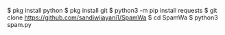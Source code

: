 
$ pkg install python
$ pkg install git
$ python3 -m pip install requests
$ git clone https://github.com/sandiwijayani1/SpamWa
$ cd SpamWa
$ python3 spam.py

